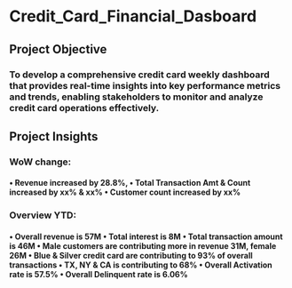 # Credit_Card_Financial_Dasboard
<h2>Project Objective</h2>
<h3>To develop a comprehensive credit
card weekly dashboard that
provides real-time insights into key
performance metrics and trends,
enabling stakeholders to monitor
and analyze credit card operations
effectively.</h3>
<h2>Project Insights</h2>
<h3>WoW change:</h3>
<h4>
• Revenue increased by 28.8%,
• Total Transaction Amt & Count increased by xx% & xx%
• Customer count increased by xx%
</h4>
<h3>Overview YTD:</h3>
<h4>• Overall revenue is 57M
• Total interest is 8M
• Total transaction amount is 46M
• Male customers are contributing more in revenue 31M, female 26M
• Blue & Silver credit card are contributing to 93% of overall
transactions
• TX, NY & CA is contributing to 68%
• Overall Activation rate is 57.5%
• Overall Delinquent rate is 6.06%</h4>
